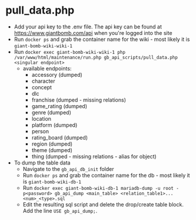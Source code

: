 # pull_data.php

- Add your api key to the .env file. The api key can be found at https://www.giantbomb.com/api when you're logged into the site
- Run `docker ps` and grab the container name for the wiki - most likely it is `giant-bomb-wiki-wiki-1`
- Run `docker exec giant-bomb-wiki-wiki-1 php /var/www/html/maintenance/run.php gb_api_scripts/pull_data.php <singular endpoint>`
	- available endpoints: 
		- accessory (dumped)
		- character
		- concept
		- dlc
		- franchise (dumped - missing relations)
		- game_rating (dumped)
		- genre (dumped)
		- location
		- platform (dumped)
		- person
		- rating_board (dumped)
		- region (dumped)
		- theme (dumped)
		- thing (dumped - missing relations - alias for object)
- To dump the table data
	- Navigate to the `gb_api_db_init` folder
	- Run `docker ps` and grab the container name for the db - most likely it is `giant-bomb-wiki-db-1`
	- Run `docker exec giant-bomb-wiki-db-1 mariadb-dump -u root -p<password> gb_api_dump <main_table> <relation_table1>... <num>_<type>.sql`
	- Edit the resulting sql script and delete the drop/create table block. Add the line `USE gb_api_dump;`.